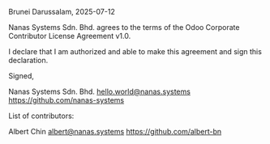 Brunei Darussalam, 2025-07-12

Nanas Systems Sdn. Bhd. agrees to the terms of the Odoo Corporate Contributor License
Agreement v1.0.

I declare that I am authorized and able to make this agreement and sign this
declaration.

Signed,

Nanas Systems Sdn. Bhd. hello.world@nanas.systems https://github.com/nanas-systems

List of contributors:

Albert Chin albert@nanas.systems https://github.com/albert-bn
